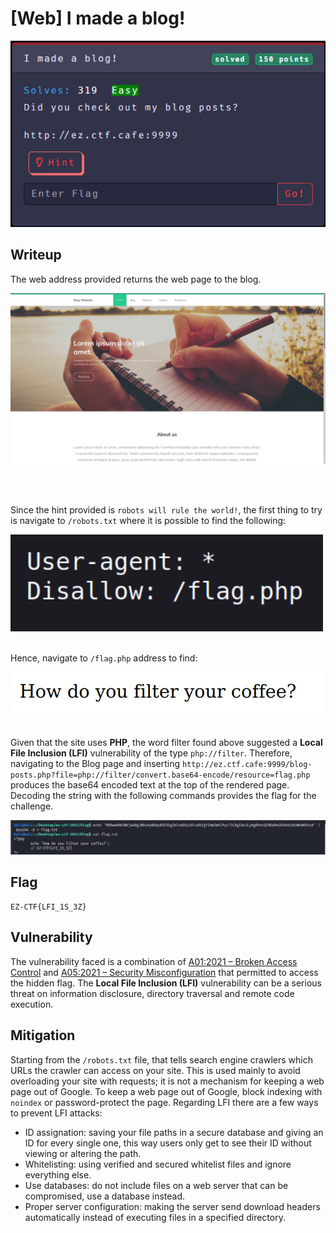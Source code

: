 # [Web] I made a blog!

<p align="center"><img src="https://github.com/greedpanda/ez-ctf-2022/blob/main/assets/challenge-cards/I-made-a-blog.jpg"/></p>

## Writeup

The web address provided returns the web page to the blog.

<p align="center"><img src="https://github.com/greedpanda/ez-ctf-2022/blob/main/assets/blog1.png"/></p>
<br/><br/>

Since the hint provided is `robots will rule the world!`, the first thing to try is navigate to `/robots.txt` where it is possible to find the following:

<img src="https://github.com/greedpanda/ez-ctf-2022/blob/main/assets/blog2.png" width="500px" />
<br/><br/>

Hence, navigate to `/flag.php` address to find: 

<img src="https://github.com/greedpanda/ez-ctf-2022/blob/main/assets/blog3.png" width="500px" />
<br/><br/>

Given that the site uses **PHP**, the word filter found above suggested a **Local File Inclusion (LFI)** vulnerability of the type `php://filter`.
Therefore, navigating to the Blog page and inserting `http://ez.ctf.cafe:9999/blog-posts.php?file=php://filter/convert.base64-encode/resource=flag.php` produces the base64 encoded text at the top of the rendered page. Decoding the string with the following commands provides the flag for the challenge.

<p align="center"><img src="https://github.com/greedpanda/ez-ctf-2022/blob/main/assets/blog4.png"/></p>

## Flag

    EZ-CTF{LFI_1S_3Z}

## Vulnerability

The vulnerability faced is a combination of [A01:2021 – Broken Access Control](https://owasp.org/Top10/A01_2021-Broken_Access_Control/) and [A05:2021 – Security Misconfiguration](https://owasp.org/Top10/A05_2021-Security_Misconfiguration/) that permitted to access the hidden flag. The **Local File Inclusion (LFI)** vulnerability can be a serious threat on information disclosure, directory traversal and remote code execution.

## Mitigation

Starting from the `/robots.txt` file, that tells search engine crawlers which URLs the crawler can access on your site. This is used mainly to avoid overloading your site with requests; it is not a mechanism for keeping a web page out of Google. To keep a web page out of Google, block indexing with `noindex` or password-protect the page.
Regarding LFI there are a few ways to prevent LFI attacks:
- ID assignation: saving your file paths in a secure database and giving an ID for every single one, this way users only get to see their ID without viewing or altering the path.
- Whitelisting: using verified and secured whitelist files and ignore everything else.
- Use databases: do not include files on a web server that can be compromised, use a database instead.
- Proper server configuration: making the server send download headers automatically instead of executing files in a specified directory.
